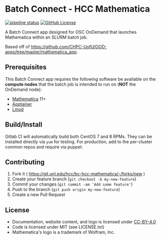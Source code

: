 # Batch Connect - HCC Mathematica

[![pipeline status](https://git.unl.edu/hcc/bc-hcc-mathematica/badges/master/pipeline.svg)](https://git.unl.edu/hcc/bc-hcc-mathematica/-/commits/master)
[![GitHub License](https://img.shields.io/badge/license-MIT-green.svg)](https://opensource.org/licenses/MIT)

A Batch Connect app designed for OSC OnDemand that launches Mathematica within an
SLURM batch job.

Based off of https://github.com/CHPC-UofU/OOD-apps/tree/master/mathematica_app.

## Prerequisites

This Batch Connect app requires the following software be available on the
**compute nodes** that the batch job is intended to run on (**NOT** the
OnDemand node):

- [Mathematica] 11+
- [Apptainer]
- [Lmod]

[Mathematica]: https://www.wolfram.com/mathematica/
[Apptainer]: https://apptainer.org
[Xfce Desktop]: https://xfce.org/
[Lmod]: https://www.tacc.utexas.edu/research-development/tacc-projects/lmod

## Build/Install

Gitlab CI will automatically build both CentOS 7 and 8 RPMs.
They can be installed directly via `yum` for testing.
For production, add to the per-cluster common repos and require via puppet.

## Contributing

1. Fork it ( https://git.unl.edu/hcc/bc-hcc-mathematica/-/forks/new )
2. Create your feature branch (`git checkout -b my-new-feature`)
3. Commit your changes (`git commit -am 'Add some feature'`)
4. Push to the branch (`git push origin my-new-feature`)
5. Create a new Pull Request

## License

* Documentation, website content, and logo is licensed under
  [CC-BY-4.0](https://creativecommons.org/licenses/by/4.0/)
* Code is licensed under MIT (see LICENSE.txt)
* Mathematica's logo is a trademark of Wolfram, Inc.
